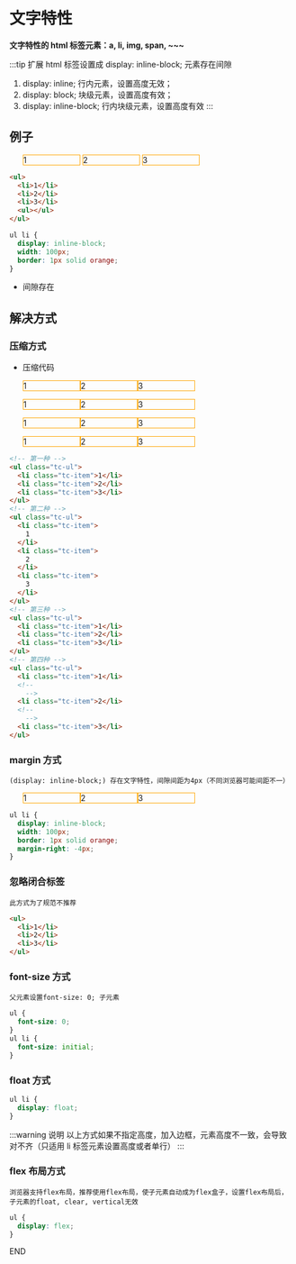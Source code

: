 # 文字特性

**文字特性的 html 标签元素：a, li, img, span, ~~~**

:::tip 扩展
html 标签设置成 display: inline-block; 元素存在间隙

1. display: inline; 行内元素，设置高度无效；
2. display: block; 块级元素，设置高度有效；
3. display: inline-block; 行内块级元素，设置高度有效
:::

## 例子

<style>
    .tc-ul {
        list-style: none;
    }
    .tc-ul .tc-item {
        display: inline-block;
        width: 100px;
        border: 1px solid orange;
    }
</style>

<ul class="tc-ul">
    <li class="tc-item">1</li>
    <li class="tc-item">2</li>
    <li class="tc-item">3</li>
</ul>

```html
<ul>
  <li>1</li>
  <li>2</li>
  <li>3</li>
  <ul></ul>
</ul>
```

```css
ul li {
  display: inline-block;
  width: 100px;
  border: 1px solid orange;
}
```

- 间隙存在

## 解决方式

### 压缩方式

- 压缩代码

<ul class="tc-ul">
    <li class="tc-item">1</li><li class="tc-item">2</li><li class="tc-item">3</li>
</ul>

<ul class="tc-ul">
    <li class="tc-item">
    1</li><li class="tc-item">
    2</li><li class="tc-item">
    3</li>
</ul>

<ul class="tc-ul">
    <li class="tc-item">1</li
    ><li class="tc-item">2</li
    ><li class="tc-item">3</li>
</ul>

<ul class="tc-ul">
    <li class="tc-item">1</li><!--
    --><li class="tc-item">2</li><!--
    --><li class="tc-item">3</li>
</ul>

```html
<!-- 第一种 -->
<ul class="tc-ul">
  <li class="tc-item">1</li>
  <li class="tc-item">2</li>
  <li class="tc-item">3</li>
</ul>
<!-- 第二种 -->
<ul class="tc-ul">
  <li class="tc-item">
    1
  </li>
  <li class="tc-item">
    2
  </li>
  <li class="tc-item">
    3
  </li>
</ul>
<!-- 第三种 -->
<ul class="tc-ul">
  <li class="tc-item">1</li>
  <li class="tc-item">2</li>
  <li class="tc-item">3</li>
</ul>
<!-- 第四种 -->
<ul class="tc-ul">
  <li class="tc-item">1</li>
  <!--
    -->
  <li class="tc-item">2</li>
  <!--
    -->
  <li class="tc-item">3</li>
</ul>
```

### margin 方式

`(display: inline-block;) 存在文字特性，间隙间距为4px（不同浏览器可能间距不一）`

<style>
    .tc-ul-margin {
        list-style: none;
    }
    .tc-ul-margin .tc-item-margin {
        display: inline-block;
        width: 100px;
        border: 1px solid orange;
        margin-right: -4px;
    }
</style>

<ul class="tc-ul-margin">
    <li class="tc-item-margin">1</li>
    <li class="tc-item-margin">2</li>
    <li class="tc-item-margin">3</li>
</ul>

```css
ul li {
  display: inline-block;
  width: 100px;
  border: 1px solid orange;
  margin-right: -4px;
}
```

### 忽略闭合标签

`此方式为了规范不推荐`

```html
<ul>
  <li>1</li>
  <li>2</li>
  <li>3</li>
</ul>
```

### font-size 方式

`父元素设置font-size: 0; 子元素`

```css
ul {
  font-size: 0;
}
ul li {
  font-size: initial;
}
```

### float 方式

```css
ul li {
  display: float;
}
```

:::warning 说明
以上方式如果不指定高度，加入边框，元素高度不一致，会导致对不齐（只适用 li 标签元素设置高度或者单行）
:::

### flex 布局方式

`浏览器支持flex布局，推荐使用flex布局，使子元素自动成为flex盒子，设置flex布局后，子元素的float, clear, vertical无效`

```css
ul {
  display: flex;
}
```

END
